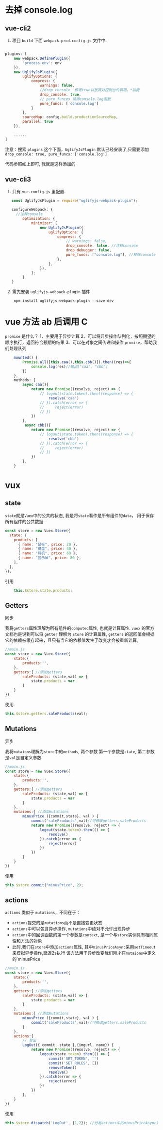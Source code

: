 # 去掉 console.log

<!-- 运行 -->

## vue-cli2

1.  项目 `build` 下面 `webpack.prod.config.js` 文件中:

```javascript

plugins: [
    new webpack.DefinePlugin({
      	'process.env': env
    }),
    new UglifyJsPlugin({
		uglifyOptions: {
			compress: {
				warnings: false,
				//drop_console  传递true以放弃对控制台的调用。*功能
				drop_console: true,
				// pure_funces 禁用console.log函数
				pure_funcs: ['console.log']
			}
		},
		sourceMap: config.build.productionSourceMap,
		parallel: true
    }),

    ......
]
```

注意：搜索 `plugins` 这个下面，`UglifyJsPlugin` 默认已经安装了,只需要添加 `drop_console: true, pure_funcs: ['console.log']`

代码参照如上即可, 我就是这样添加的

## vue-cli3

1. 只有 `vue.config.js` 里配置.

```javascript
   const UglifyJsPlugin = require("uglifyjs-webpack-plugin");

   configureWebpack: {
     //注释console
		optimization: {
			minimizer: [
				new UglifyJsPlugin({
					uglifyOptions: {
						compress: {
							// warnings: false,
							drop_console: false, //注释console
							drop_debugger: false,
							pure_funcs: ["console.log"], //移除console
						},
					},
				}),
			];
		}
   }
```

2. 需先安装 `uglifyjs-webpack-plugin` 插件

```javascript
   	npm install uglifyjs-webpack-plugin --save-dev
```

# vue 方法 ab 后调用 C

`promise` 是什么？
1、主要用于异步计算
2、可以将异步操作队列化，按照期望的顺序执行，返回符合预期的结果
3、可以在对象之间传递和操作 `promise`，帮助我们处理队列

```javascript
	mounted() {
        Promise.all([this.caa(),this.cbb()]).then((res)=>{
            console.log(res)//输出["caa", "cbb"]
        })
    },
    methods: {
        async caa(){
            return new Promise((resolve, reject) => {
                // logout(state.token).then((response) => {
                    resolve('caa')
                // }).catch(error => {
                //     reject(error)
                // })
            })
        },
         async cbb(){
            return new Promise((resolve, reject) => {
                // logout(state.token).then((response) => {
                    resolve('cbb')
                // }).catch(error => {
                //     reject(error)
                // })
            })
        },
    }
```

# vux

## state

`state`就是`Vuex`中的公共的状态, 我是将`state`看作是所有组件的`data`， 用于保存所有组件的公共数据.

```javascript
const store = new Vuex.Store({
  state: {
    products: [
      { name: "鼠标", price: 20 },
      { name: "键盘", price: 40 },
      { name: "耳机", price: 60 },
      { name: "显示屏", price: 80 },
    ],
  },
});
```

引用

```javascript
	this.$store.state.products;
```

## **Getters**

同步

我将`getters`属性理解为所有组件的`computed`属性, 也就是计算属性. `vuex` 的官方文档也是说到可以将 `getter` 理解为 `store` 的计算属性, `getters` 的返回值会根据它的依赖被缓存起来，且只有当它的依赖值发生了改变才会被重新计算。

```javascript
//main.js
const store = new Vuex.Store({
	state:{
		products:'',
	},
	getters:{ //添加getters
		saleProducts: (state,val) => {
			state.products = var
		}
	}
})
```

使用

```javascript
this.$store.getters.saleProducts(val);
```

## **Mutations**

异步

我将`mutaions`理解为`store`中的`methods`, 两个参数 第一个参数是`state`, 第二参数是`val`是自定义参数.

```javascript
//main.js
const store = new Vuex.Store({
	state:{
		products:'',
	},
	getters:{ //添加getters
		saleProducts: (state,val) => {
			state.products = var
		}
	},
    mutaions:{ //添加mutations
        minusPrice ({commit,state}, val ) {
			commit('saleProducts',val)//可修改getters.saleProducts
			return new Promise((resolve, reject) => {
				logout(state.token).then(() => {
					resolve()
				}).catch(error => {
					reject(error)
				})
			})
        }
  	}
})
```

使用

```javascript
this.$store.commit("minusPrice", 2);
```

## actions

`actions` 类似于 `mutations`，不同在于：

- `actions`提交的是`mutations`而不是直接变更状态
- `actions`中可以包含异步操作, `mutations`中绝对不允许出现异步
- `actions`中的回调函数的第一个参数是`context`, 是一个与`store`实例具有相同属性和方法的对象
- 此时,我们在`store`中添加`actions`属性, 其中`minusPriceAsync`采用`setTimeout`来模拟异步操作,延迟2s执行 该方法用于异步改变我们刚才在`mutaions`中定义的`minusPrice

```javascript
//main.js
const store = new Vuex.Store({
	state:{
		products:'',
	},
	getters:{ //添加getters
		saleProducts: (state,val) => {
			state.products = var
		}
	},
    mutaions:{ //添加mutations
        minusPrice ({commit,state}, val ) {
			commit('saleProducts',val)//可修改getters.saleProducts
        }
  	},
  	actions:{
  	    // 登出
        LogOut({ commit, state },{imgurl, name}) {
            return new Promise((resolve, reject) => {
                logout(state.token).then(() => {
                    commit('SET_TOKEN', '')
                    commit('SET_ROLES', [])
                    removeToken()
                    resolve()
                }).catch(error => {
                    reject(error)
                })
            })
        },
  	}
})
```

使用

```javascript
this.$store.dispatch('LogOut', {1,2}); //分发actions中的minusPriceAsync这个异步函数
```

